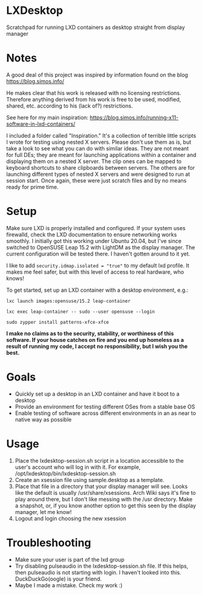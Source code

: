 # LXDesktop
Scratchpad for running LXD containers as desktop straight from display manager

# Notes
A good deal of this project was inspired by information found on the blog https://blog.simos.info/

He makes clear that his work is released with no licensing restrictions. Therefore anything derived from his work is free to be used, modified, shared, etc. according to his (lack of?) restrictions.

See here for my main inspiration: https://blog.simos.info/running-x11-software-in-lxd-containers/

I included a folder called "Inspiration." It's a collection of terrible little scripts I wrote for testing using nested X servers. Please don't use them as is, but take a look to see what you can do with similar ideas. They are not meant for full DEs; they are meant for launching applications within a container and displaying them on a nested X server. The clip ones can be mapped to keyboard shortcuts to share clipboards between servers. The others are for launching different types of nested X servers and were designed to run at session start. Once again, these were just scratch files and by no means ready for prime time.

# Setup

Make sure LXD is properly installed and configured. If your system uses firewalld, check the LXD documentation to ensure networking works smoothly. I initially got this working under Ubuntu 20.04, but I've since switched to OpenSUSE Leap 15.2 with LightDM as the display manager. The current configuration will be tested there. I haven't gotten around to it yet.

I like to add `security.idmap.isolated = "true"` to my default lxd profile. It makes me feel safer, but with this level of access to real hardware, who knows!

To get started, set up an LXD container with a desktop environment, e.g.:


`lxc launch images:opensuse/15.2 leap-container`

`lxc exec leap-container -- sudo --user opensuse --login`

`sudo zypper install patterns-xfce-xfce`


**I make no claims as to the security, stability, or worthiness of this software. If your house catches on fire and you end up homeless as a result of running my code, I accept no responsibility, but I wish you the best.**

# Goals

* Quickly set up a desktop in an LXD container and have it boot to a desktop
* Provide an environment for testing different OSes from a stable base OS
* Enable testing of software across different environments in an as near to native way as possible

# Usage

1. Place the lxdesktop-session.sh script in a location accessible to the user's account who will log in with it. For example, /opt/lxdesktop/bin/lxdesktop-session.sh
2. Create an xsession file using sample.desktop as a template.
3. Place that file in a directory that your display manager will see. Looks like the default is usually /usr/share/xsessions. Arch Wiki says it's fine to play around there, but I don't like messing with the /usr directory. Make a snapshot, or, if you know another option to get this seen by the display manager, let me know!
4. Logout and login choosing the new xsession

# Troubleshooting

* Make sure your user is part of the lxd group
* Try disabling pulseaudio in the lxdesktop-session.sh file. If this helps, then pulseaudio is not starting with login. I haven't looked into this. DuckDuckGo(oogle) is your friend.
* Maybe I made a mistake. Check my work :)
